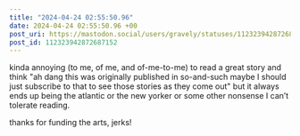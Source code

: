 ```yaml
---
title: "2024-04-24 02:55:50.96"
date: 2024-04-24 02:55:50.96 +00
post_uri: https://mastodon.social/users/gravely/statuses/112323942872687152
post_id: 112323942872687152
---
```

kinda annoying (to me, of me, and of-me-to-me) to read a great story and think "ah dang this was originally published in so-and-such maybe I should just subscribe to that to see those stories as they come out" but it always ends up being the atlantic or the new yorker or some other nonsense I can’t tolerate reading.

thanks for funding the arts, jerks!


